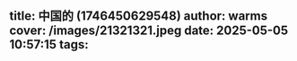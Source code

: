 title: 中国的  (1746450629548)
author: warms
cover: /images/21321321.jpeg
date: 2025-05-05 10:57:15
tags:
---
[](https://)
